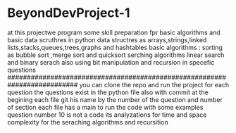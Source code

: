 # BeyondDevProject-1
at this projectwe program some skill preparation fpr basic algorithms and basic data scruthres in python
data structres as arrays,strings,linked lists,stacks,queues,trees,graphs and hashtables
basic algorithms :
sorting as bubble sort ,merge sort and quicksort 
serching algorithms linear search and binary serach
also using bit manipulation and recursion in specefic questions
##########################################################################
you can clone the repo and run the project for each question 
the questions exist in the python file also with commit at the begining each file git 
his name by the number of the question and number of section 
each file has a main to run the code with some examples 
question number 10 is not a code its analyzations for time and space complexity for the seraching algorithms and recursition
